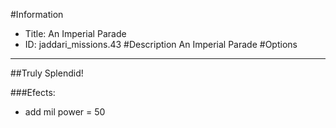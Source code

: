 #Information
 - Title: An Imperial Parade
 - ID: jaddari_missions.43
#Description
An Imperial Parade
#Options

___
##Truly Splendid!

###Efects:<ul><li>add mil power = 50</li></ul>
